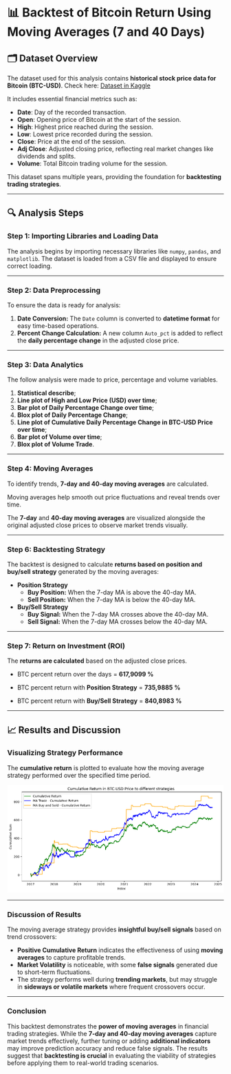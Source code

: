 
# 📊 **Backtest of Bitcoin Return Using Moving Averages (7 and 40 Days)**

## 🗂️ **Dataset Overview**

The dataset used for this analysis contains **historical stock price data for Bitcoin (BTC-USD)**. Check here: [Dataset in Kaggle](https://www.kaggle.com/datasets/gallo33henrique/bitcoin-btc-usd-stock-dataset/data)


It includes essential financial metrics such as:

- **Date**: Day of the recorded transaction.
- **Open**: Opening price of Bitcoin at the start of the session.
- **High**: Highest price reached during the session.
- **Low**: Lowest price recorded during the session.
- **Close**: Price at the end of the session.
- **Adj Close**: Adjusted closing price, reflecting real market changes like dividends and splits.
- **Volume**: Total Bitcoin trading volume for the session.

This dataset spans multiple years, providing the foundation for **backtesting trading strategies**.

---

## 🔍 **Analysis Steps**

### **Step 1: Importing Libraries and Loading Data**
The analysis begins by importing necessary libraries like `numpy`, `pandas`, and `matplotlib`. The dataset is loaded from a CSV file and displayed to ensure correct loading.

---

### **Step 2: Data Preprocessing**
To ensure the data is ready for analysis:
1. **Date Conversion:** The `Date` column is converted to **datetime format** for easy time-based operations.
2. **Percent Change Calculation:** A new column `Auto_pct` is added to reflect the **daily percentage change** in the adjusted close price.

---

### **Step 3: Data Analytics**
The follow analysis were made to price, percentage and volume variables.

1. **Statistical describe**;
2. **Line plot of High and Low Price (USD) over time**;
3. **Bar plot of Daily Percentage Change over time**;
4. **Blox plot of Daily Percentage Change**;
5. **Line plot of Cumulative Daily Percentage Change in BTC-USD Price over time**;
6. **Bar plot of Volume over time**;
7. **Blox plot of Volume Trade**.


---

### **Step 4: Moving Averages**
To identify trends, **7-day and 40-day moving averages** are calculated. 

Moving averages help smooth out price fluctuations and reveal trends over time.

The **7-day** and **40-day moving averages** are visualized alongside the original adjusted close prices to observe market trends visually.

---

### **Step 6: Backtesting Strategy**

The backtest is designed to calculate **returns based on position and buy/sell strategy** generated by the moving averages:
- **Position Strategy**
  - **Buy Position:** When the 7-day MA is above the 40-day MA.
  - **Sell Position:** When the 7-day MA is below the 40-day MA.
- **Buy/Sell Strategy**
  - **Buy Signal:** When the 7-day MA crosses above the 40-day MA.
  - **Sell Signal:** When the 7-day MA crosses below the 40-day MA.

---

### **Step 7: Return on Investment (ROI)**
The **returns are calculated** based on the adjusted close prices.

- BTC percent return over the days = **617,9099 %**

- BTC percent return with **Position Strategy** = **735,9885 %**

- BTC percent return with **Buy/Sell Strategy** = **840,8983 %**

---

## 📈 **Results and Discussion**

### **Visualizing Strategy Performance**
The **cumulative return** is plotted to evaluate how the moving average strategy performed over the specified time period.

![BTC Backtest MA Strategies Return](BTC-Backtest-MA-Strategies-Return.png)

---

### **Discussion of Results**
The moving average strategy provides **insightful buy/sell signals** based on trend crossovers:
- **Positive Cumulative Return** indicates the effectiveness of using **moving averages** to capture profitable trends.
- **Market Volatility** is noticeable, with some **false signals** generated due to short-term fluctuations.
- The strategy performs well during **trending markets**, but may struggle in **sideways or volatile markets** where frequent crossovers occur.

---

### **Conclusion**
This backtest demonstrates the **power of moving averages** in financial trading strategies. While the **7-day and 40-day moving averages** capture market trends effectively, further tuning or adding **additional indicators** may improve prediction accuracy and reduce false signals. The results suggest that **backtesting is crucial** in evaluating the viability of strategies before applying them to real-world trading scenarios.
